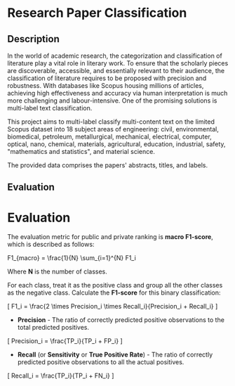 # Research Paper Classification

## Description

In the world of academic research, the categorization and classification of literature play a vital role in literary work. To ensure that the scholarly pieces are discoverable, accessible, and essentially relevant to their audience, the classification of literature requires to be proposed with precision and robustness. With databases like Scopus housing millions of articles, achieving high effectiveness and accuracy via human interpretation is much more challenging and labour-intensive. One of the promising solutions is multi-label text classification.

This project aims to multi-label classify multi-content text on the limited Scopus dataset into 18 subject areas of engineering: civil, environmental, biomedical, petroleum, metallurgical, mechanical, electrical, computer, optical, nano, chemical, materials, agricultural, education, industrial, safety, "mathematics and statistics", and material science.

The provided data comprises the papers' abstracts, titles, and labels.

## Evaluation

# Evaluation

The evaluation metric for public and private ranking is **macro F1-score**, which is described as follows:

F1_{macro} = \frac{1}{N} \sum_{i=1}^{N} F1_i

Where **N** is the number of classes.

For each class, treat it as the positive class and group all the other classes as the negative class. Calculate the **F1-score** for this binary classification:

\[
F1_i = \frac{2 \times Precision_i \times Recall_i}{Precision_i + Recall_i}
\]

- **Precision** - The ratio of correctly predicted positive observations to the total predicted positives.

\[
Precision_i = \frac{TP_i}{TP_i + FP_i}
\]

- **Recall** (or **Sensitivity** or **True Positive Rate**) - The ratio of correctly predicted positive observations to all the actual positives.

\[
Recall_i = \frac{TP_i}{TP_i + FN_i}
\]

